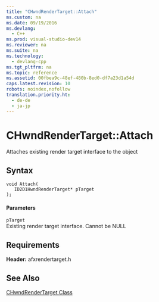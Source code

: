 ```yaml
---
title: "CHwndRenderTarget::Attach"
ms.custom: na
ms.date: 09/19/2016
ms.devlang: 
  - C++
ms.prod: visual-studio-dev14
ms.reviewer: na
ms.suite: na
ms.technology: 
  - devlang-cpp
ms.tgt_pltfrm: na
ms.topic: reference
ms.assetid: 00fbea9c-48ef-480b-8ed0-df7a23d1a54d
caps.latest.revision: 10
robots: noindex,nofollow
translation.priority.ht: 
  - de-de
  - ja-jp
---
```

# CHwndRenderTarget::Attach
Attaches existing render target interface to the object  
  
## Syntax  
  
```  
void Attach(  
   ID2D1HwndRenderTarget* pTarget  
);  
```  
  
#### Parameters  
 `pTarget`  
 Existing render target interface. Cannot be NULL  
  
## Requirements  
 **Header:** afxrendertarget.h  
  
## See Also  
 [CHwndRenderTarget Class](../vs140/CHwndRenderTarget-Class.md)